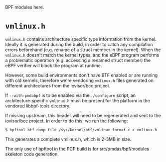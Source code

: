 BPF modules here.

# `vmlinux.h`

`vmlinux.h` contains architecture specific type information from the
kernel.  Ideally it is generated during the build, in order to catch
any compilation errors beforehand (e.g. rename of a struct member in
the kernel).  When the `vmlinux.h` doesn't match the kernel types,
and the eBPF program performs a problematic operation (e.g. accessing
a renamed struct member) the eBPF verifier will block the program at
runtime.

However, some build environments don't have BTF enabled or are running
with old kernels, therefore we're vendoring `vmlinux.h` files generated
on different architectures from the iovisor/bcc project.

If `--with-pmdabpf` is to be enabled via the `./configure` script, an
architecture-specific `vmlinux.h` must be present for the platform in
the vendored libbpf-tools directory.

If missing upstream, this header will need to be regenerated and sent
to the iovisor/bcc project.  In order to do this, we run the following:

```
$ bpftool btf dump file /sys/kernel/btf/vmlinux format c > vmlinux.h
```

This generates a complete vmlinux.h, which is 2-3MB in size.

The only use of bpftool in the PCP build is for src/pmdas/bpf/modules
skeleton code generation.
